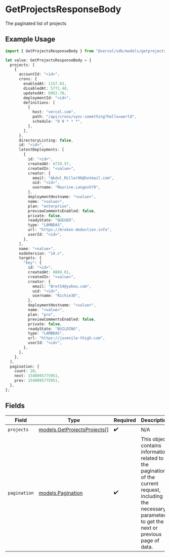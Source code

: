# GetProjectsResponseBody

The paginated list of projects

## Example Usage

```typescript
import { GetProjectsResponseBody } from "@vercel/sdk/models/getprojectsop.js";

let value: GetProjectsResponseBody = {
  projects: [
    {
      accountId: "<id>",
      crons: {
        enabledAt: 1157.03,
        disabledAt: 5771.40,
        updatedAt: 6952.70,
        deploymentId: "<id>",
        definitions: [
          {
            host: "vercel.com",
            path: "/api/crons/sync-something?hello=world",
            schedule: "0 0 * * *",
          },
        ],
      },
      directoryListing: false,
      id: "<id>",
      latestDeployments: [
        {
          id: "<id>",
          createdAt: 6719.57,
          createdIn: "<value>",
          creator: {
            email: "Abdul_Miller96@hotmail.com",
            uid: "<id>",
            username: "Maurine.Langosh79",
          },
          deploymentHostname: "<value>",
          name: "<value>",
          plan: "enterprise",
          previewCommentsEnabled: false,
          private: false,
          readyState: "QUEUED",
          type: "LAMBDAS",
          url: "https://broken-deduction.info",
          userId: "<id>",
        },
      ],
      name: "<value>",
      nodeVersion: "14.x",
      targets: {
        "key": {
          id: "<id>",
          createdAt: 8869.61,
          createdIn: "<value>",
          creator: {
            email: "Bret54@yahoo.com",
            uid: "<id>",
            username: "Richie38",
          },
          deploymentHostname: "<value>",
          name: "<value>",
          plan: "pro",
          previewCommentsEnabled: false,
          private: false,
          readyState: "BUILDING",
          type: "LAMBDAS",
          url: "https://juvenile-thigh.com",
          userId: "<id>",
        },
      },
    },
  ],
  pagination: {
    count: 20,
    next: 1540095775951,
    prev: 1540095775951,
  },
};
```

## Fields

| Field                                                                                                                                                           | Type                                                                                                                                                            | Required                                                                                                                                                        | Description                                                                                                                                                     |
| --------------------------------------------------------------------------------------------------------------------------------------------------------------- | --------------------------------------------------------------------------------------------------------------------------------------------------------------- | --------------------------------------------------------------------------------------------------------------------------------------------------------------- | --------------------------------------------------------------------------------------------------------------------------------------------------------------- |
| `projects`                                                                                                                                                      | [models.GetProjectsProjects](../models/getprojectsprojects.md)[]                                                                                                | :heavy_check_mark:                                                                                                                                              | N/A                                                                                                                                                             |
| `pagination`                                                                                                                                                    | [models.Pagination](../models/pagination.md)                                                                                                                    | :heavy_check_mark:                                                                                                                                              | This object contains information related to the pagination of the current request, including the necessary parameters to get the next or previous page of data. |